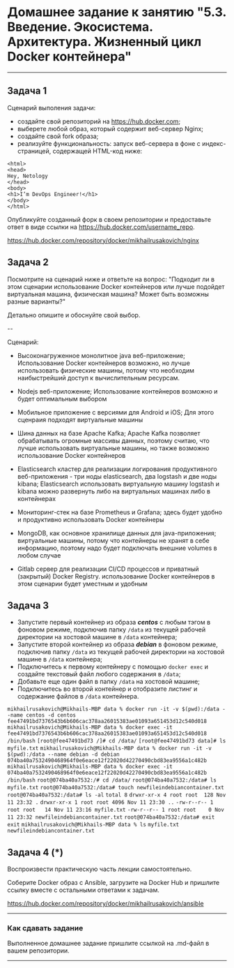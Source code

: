 
# Домашнее задание к занятию "5.3. Введение. Экосистема. Архитектура. Жизненный цикл Docker контейнера"

---

## Задача 1

Сценарий выполения задачи:

- создайте свой репозиторий на https://hub.docker.com;
- выберете любой образ, который содержит веб-сервер Nginx;
- создайте свой fork образа;
- реализуйте функциональность:
запуск веб-сервера в фоне с индекс-страницей, содержащей HTML-код ниже:
```
<html>
<head>
Hey, Netology
</head>
<body>
<h1>I’m DevOps Engineer!</h1>
</body>
</html>
```
Опубликуйте созданный форк в своем репозитории и предоставьте ответ в виде ссылки на https://hub.docker.com/username_repo.

https://hub.docker.com/repository/docker/mikhailrusakovich/nginx

## Задача 2

Посмотрите на сценарий ниже и ответьте на вопрос:
"Подходит ли в этом сценарии использование Docker контейнеров или лучше подойдет виртуальная машина, физическая машина? Может быть возможны разные варианты?"

Детально опишите и обоснуйте свой выбор.

--

Сценарий:

- Высоконагруженное монолитное java веб-приложение;
Использование Docker контейнеров возможно, но лучше использовать физические машины, потому что необходим наибыстрейший доступ к вычислительным ресурсам.

- Nodejs веб-приложение;
Использование контейнеров возможно и будет оптимальным выбором

- Мобильное приложение c версиями для Android и iOS;
Для этого сценраия подходят виртуальные машины

- Шина данных на базе Apache Kafka;
Apache Kafka позволяет обрабатывать огромные массивы данных, поэтому считаю, что лучше использовать виртуальные машины, но также возможно использование Docker контейнеров

- Elasticsearch кластер для реализации логирования продуктивного веб-приложения - три ноды elasticsearch, два logstash и две ноды kibana;
Elasticsearch использовать виртуальную машину
logstash и kibana можно развернуть либо на виртуальных машинах либо в контейнерах

- Мониторинг-стек на базе Prometheus и Grafana;
здесь будет удобно и продуктивно использовать Docker контейнеры


- MongoDB, как основное хранилище данных для java-приложения;
виртуальные машины, потому что контейнеры не хранят в себе информацию, поэтому надо будет подключать внешние volumes в любом случае


- Gitlab сервер для реализации CI/CD процессов и приватный (закрытый) Docker Registry.
использование Docker контейнеров в этом сценарии будет уместным и удобным


## Задача 3

- Запустите первый контейнер из образа ***centos*** c любым тэгом в фоновом режиме, подключив папку ```/data``` из текущей рабочей директории на хостовой машине в ```/data``` контейнера;
- Запустите второй контейнер из образа ***debian*** в фоновом режиме, подключив папку ```/data``` из текущей рабочей директории на хостовой машине в ```/data``` контейнера;
- Подключитесь к первому контейнеру с помощью ```docker exec``` и создайте текстовый файл любого содержания в ```/data```;
- Добавьте еще один файл в папку ```/data``` на хостовой машине;
- Подключитесь во второй контейнер и отобразите листинг и содержание файлов в ```/data``` контейнера.

```mikhailrusakovich@Mikhails-MBP data % docker run -it -v $(pwd):/data --name centos -d centos```                                 
```fee47491bd7376543b6b606cac378aa26015383ae01093a651453d12c540d018```
```mikhailrusakovich@Mikhails-MBP data % docker exec -it fee47491bd7376543b6b606cac378aa26015383ae01093a651453d12c540d018 /bin/bash```
```[root@fee47491bd73 /]# cd /data/```
```[root@fee47491bd73 data]# ls```
```myfile.txt```
```mikhailrusakovich@Mikhails-MBP data % docker run -it -v $(pwd):/data --name debian -d debian```                              
```074ba40a7532490468964f0e6eace12f22020d42270490cbd83ea9556a1c482b```
```mikhailrusakovich@Mikhails-MBP data % docker exec -it 074ba40a7532490468964f0e6eace12f22020d42270490cbd83ea9556a1c482b /bin/bash```
```root@074ba40a7532:/# cd /data/```
```root@074ba40a7532:/data# ls```
```myfile.txt```
```root@074ba40a7532:/data# touch newfileindebiancontainer.txt```
```root@074ba40a7532:/data# ls -al```
```total 8```
```drwxr-xr-x 4 root root  128 Nov 11 23:32 .```
```drwxr-xr-x 1 root root 4096 Nov 11 23:30 ..```
```-rw-r--r-- 1 root root   14 Nov 11 23:16 myfile.txt```
```-rw-r--r-- 1 root root    0 Nov 11 23:32 newfileindebiancontainer.txt```
```root@074ba40a7532:/data# exit```
```exit```
```mikhailrusakovich@Mikhails-MBP data % ls```
```myfile.txt			newfileindebiancontainer.txt```

## Задача 4 (*)

Воспроизвести практическую часть лекции самостоятельно.

Соберите Docker образ с Ansible, загрузите на Docker Hub и пришлите ссылку вместе с остальными ответами к задачам.

https://hub.docker.com/repository/docker/mikhailrusakovich/ansible

---

### Как cдавать задание

Выполненное домашнее задание пришлите ссылкой на .md-файл в вашем репозитории.

---
